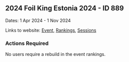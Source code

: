## 2024  Foil King Estonia 2024 - ID 889

Dates: 1 Apr 2024 - 1 Nov 2024

Links to website: [Event](https://www.gps-foilsurfing.com/default.aspx?mnu=event&val=889), [Rankings](https://www.gps-foilsurfing.com/default.aspx?mnu=eventranking&val=889), [Sessions](https://www.gps-foilsurfing.com/default.aspx?mnu=eventsessions&val=889)

### Actions Required

No users require a rebuild in the event rankings.

